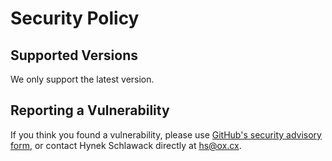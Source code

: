 # Security Policy

## Supported Versions

We only support the latest version.


## Reporting a Vulnerability

If you think you found a vulnerability, please use [GitHub's security advisory form](https://github.com/hynek/doc2dash/security/advisories/new), or contact Hynek Schlawack directly at <hs@ox.cx>.
